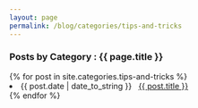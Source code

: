 ```yaml
---
layout: page
permalink: /blog/categories/tips-and-tricks
---
```


<h3> Posts by Category : {{ page.title }} </h3>

<div class="card">
{% for post in site.categories.tips-and-tricks %}
 <li class="category-posts"><span>{{ post.date | date_to_string }}</span> &nbsp; <a href="{{ post.url }}">{{ post.title }}</a></li>
{% endfor %}
</div>
